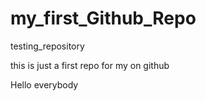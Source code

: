 # my_first_Github_Repo
testing_repository


this is just a first repo for my on github

Hello everybody
